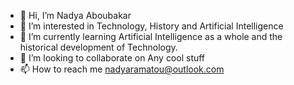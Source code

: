 - 👋 Hi, I’m Nadya Aboubakar 
- 👀 I’m interested in Technology, History and Artificial Intelligence 
- 🌱 I’m currently learning Artificial Intelligence as a whole and the historical development of Technology.
- 💞️ I’m looking to collaborate on Any cool stuff
- 📫 How to reach me nadyaramatou@outlook.com

<!---
nadyaramatou/nadyaramatou is a ✨ special ✨ repository because its `README.md` (this file) appears on your GitHub profile.
You can click the Preview link to take a look at your changes.
--->

